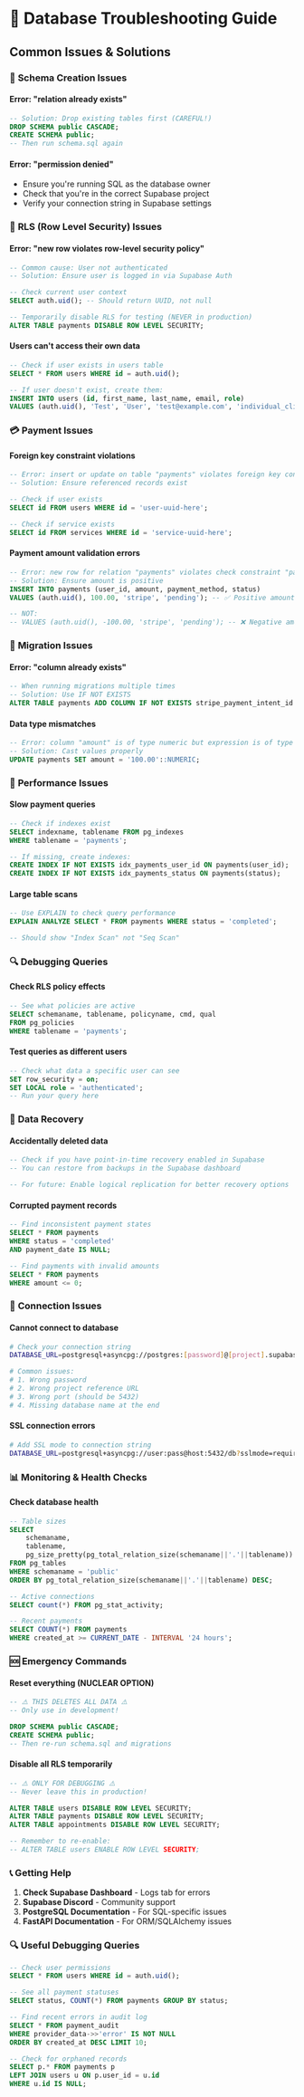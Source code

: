 # 🔧 Database Troubleshooting Guide

## Common Issues & Solutions

### 🚫 **Schema Creation Issues**

#### **Error: "relation already exists"**
```sql
-- Solution: Drop existing tables first (CAREFUL!)
DROP SCHEMA public CASCADE;
CREATE SCHEMA public;
-- Then run schema.sql again
```

#### **Error: "permission denied"**
- Ensure you're running SQL as the database owner
- Check that you're in the correct Supabase project
- Verify your connection string in Supabase settings

### 🔐 **RLS (Row Level Security) Issues**

#### **Error: "new row violates row-level security policy"**
```sql
-- Common cause: User not authenticated
-- Solution: Ensure user is logged in via Supabase Auth

-- Check current user context
SELECT auth.uid(); -- Should return UUID, not null

-- Temporarily disable RLS for testing (NEVER in production)
ALTER TABLE payments DISABLE ROW LEVEL SECURITY;
```

#### **Users can't access their own data**
```sql
-- Check if user exists in users table
SELECT * FROM users WHERE id = auth.uid();

-- If user doesn't exist, create them:
INSERT INTO users (id, first_name, last_name, email, role) 
VALUES (auth.uid(), 'Test', 'User', 'test@example.com', 'individual_client');
```

### 💳 **Payment Issues**

#### **Foreign key constraint violations**
```sql
-- Error: insert or update on table "payments" violates foreign key constraint
-- Solution: Ensure referenced records exist

-- Check if user exists
SELECT id FROM users WHERE id = 'user-uuid-here';

-- Check if service exists  
SELECT id FROM services WHERE id = 'service-uuid-here';
```

#### **Payment amount validation errors**
```sql
-- Error: new row for relation "payments" violates check constraint "payments_amount_check"
-- Solution: Ensure amount is positive
INSERT INTO payments (user_id, amount, payment_method, status) 
VALUES (auth.uid(), 100.00, 'stripe', 'pending'); -- ✅ Positive amount

-- NOT: 
-- VALUES (auth.uid(), -100.00, 'stripe', 'pending'); -- ❌ Negative amount
```

### 🔄 **Migration Issues**

#### **Error: "column already exists"**
```sql
-- When running migrations multiple times
-- Solution: Use IF NOT EXISTS
ALTER TABLE payments ADD COLUMN IF NOT EXISTS stripe_payment_intent_id TEXT;
```

#### **Data type mismatches**
```sql
-- Error: column "amount" is of type numeric but expression is of type text
-- Solution: Cast values properly
UPDATE payments SET amount = '100.00'::NUMERIC;
```

### 🚀 **Performance Issues**

#### **Slow payment queries**
```sql
-- Check if indexes exist
SELECT indexname, tablename FROM pg_indexes 
WHERE tablename = 'payments';

-- If missing, create indexes:
CREATE INDEX IF NOT EXISTS idx_payments_user_id ON payments(user_id);
CREATE INDEX IF NOT EXISTS idx_payments_status ON payments(status);
```

#### **Large table scans**
```sql
-- Use EXPLAIN to check query performance
EXPLAIN ANALYZE SELECT * FROM payments WHERE status = 'completed';

-- Should show "Index Scan" not "Seq Scan"
```

### 🔍 **Debugging Queries**

#### **Check RLS policy effects**
```sql
-- See what policies are active
SELECT schemaname, tablename, policyname, cmd, qual 
FROM pg_policies 
WHERE tablename = 'payments';
```

#### **Test queries as different users**
```sql
-- Check what data a specific user can see
SET row_security = on;
SET LOCAL role = 'authenticated';
-- Run your query here
```

### 🚨 **Data Recovery**

#### **Accidentally deleted data**
```sql
-- Check if you have point-in-time recovery enabled in Supabase
-- You can restore from backups in the Supabase dashboard

-- For future: Enable logical replication for better recovery options
```

#### **Corrupted payment records**
```sql
-- Find inconsistent payment states
SELECT * FROM payments 
WHERE status = 'completed' 
AND payment_date IS NULL;

-- Find payments with invalid amounts
SELECT * FROM payments 
WHERE amount <= 0;
```

### 🔧 **Connection Issues**

#### **Cannot connect to database**
```bash
# Check your connection string
DATABASE_URL=postgresql+asyncpg://postgres:[password]@[project].supabase.co:5432/postgres

# Common issues:
# 1. Wrong password
# 2. Wrong project reference URL
# 3. Wrong port (should be 5432)
# 4. Missing database name at the end
```

#### **SSL connection errors**
```bash
# Add SSL mode to connection string
DATABASE_URL=postgresql+asyncpg://user:pass@host:5432/db?sslmode=require
```

### 📊 **Monitoring & Health Checks**

#### **Check database health**
```sql
-- Table sizes
SELECT 
    schemaname,
    tablename,
    pg_size_pretty(pg_total_relation_size(schemaname||'.'||tablename)) as size
FROM pg_tables 
WHERE schemaname = 'public'
ORDER BY pg_total_relation_size(schemaname||'.'||tablename) DESC;

-- Active connections
SELECT count(*) FROM pg_stat_activity;

-- Recent payments
SELECT COUNT(*) FROM payments 
WHERE created_at >= CURRENT_DATE - INTERVAL '24 hours';
```

### 🆘 **Emergency Commands**

#### **Reset everything (NUCLEAR OPTION)**
```sql
-- ⚠️ THIS DELETES ALL DATA ⚠️
-- Only use in development!

DROP SCHEMA public CASCADE;
CREATE SCHEMA public;
-- Then re-run schema.sql and migrations
```

#### **Disable all RLS temporarily**
```sql
-- ⚠️ ONLY FOR DEBUGGING ⚠️
-- Never leave this in production!

ALTER TABLE users DISABLE ROW LEVEL SECURITY;
ALTER TABLE payments DISABLE ROW LEVEL SECURITY;
ALTER TABLE appointments DISABLE ROW LEVEL SECURITY;

-- Remember to re-enable:
-- ALTER TABLE users ENABLE ROW LEVEL SECURITY;
```

### 📞 **Getting Help**

1. **Check Supabase Dashboard** - Logs tab for errors
2. **Supabase Discord** - Community support
3. **PostgreSQL Documentation** - For SQL-specific issues
4. **FastAPI Documentation** - For ORM/SQLAlchemy issues

### 🔍 **Useful Debugging Queries**

```sql
-- Check user permissions
SELECT * FROM users WHERE id = auth.uid();

-- See all payment statuses
SELECT status, COUNT(*) FROM payments GROUP BY status;

-- Find recent errors in audit log
SELECT * FROM payment_audit 
WHERE provider_data->>'error' IS NOT NULL
ORDER BY created_at DESC LIMIT 10;

-- Check for orphaned records
SELECT p.* FROM payments p
LEFT JOIN users u ON p.user_id = u.id
WHERE u.id IS NULL;
```